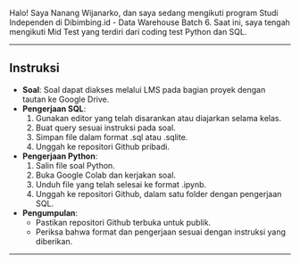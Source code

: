 Halo! Saya Nanang Wijanarko, dan saya sedang mengikuti program Studi Independen di Dibimbing.id - Data Warehouse Batch 6. Saat ini, saya tengah mengikuti Mid Test yang terdiri dari coding test Python dan SQL.

---

## Instruksi

- **Soal**: Soal dapat diakses melalui LMS pada bagian proyek dengan tautan ke Google Drive.
- **Pengerjaan SQL**:
  1. Gunakan editor yang telah disarankan atau diajarkan selama kelas.
  2. Buat query sesuai instruksi pada soal.
  3. Simpan file dalam format .sql atau .sqlite.
  4. Unggah ke repositori Github pribadi.
- **Pengerjaan Python**:
  1. Salin file soal Python.
  2. Buka Google Colab dan kerjakan soal.
  3. Unduh file yang telah selesai ke format .ipynb.
  4. Unggah ke repositori Github, dalam satu folder dengan pengerjaan SQL.
- **Pengumpulan**:
  - Pastikan repositori Github terbuka untuk publik.
  - Periksa bahwa format dan pengerjaan sesuai dengan instruksi yang diberikan.

---
